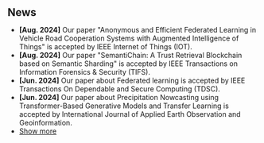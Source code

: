 <h1 id="news"></h1>

<h2 style="margin: 60px 0px 10px;">News</h2>

<ul>
<li><strong>[Aug. 2024]</strong> Our paper "Anonymous and Efficient Federated Learning in Vehicle Road Cooperation Systems with Augmented Intelligence of Things"  is accepted by IEEE Internet of Things (IOT). </li>
<li><strong>[Aug. 2024]</strong> Our paper "SemantiChain: A Trust Retrieval Blockchain based on Semantic Sharding"  is accepted by IEEE Transactions on Information Forensics & Security (TIFS). </li>
<li><strong>[Jun. 2024]</strong> Our paper about Federated learning is accepted by IEEE Transactions On Dependable and Secure Computing (TDSC). </li>
<li><strong>[Jun. 2024]</strong> Our paper about Precipitation Nowcasting using Transformer-Based Generative Models and Transfer Learning is accepted by International Journal of Applied Earth Observation and Geoinformation. </li>
  
<li> <a href="javascript:toggle_vis('newsmore')">Show more</a> </li>
<div id="newsmore" style="display:none"> 
  <li><strong>[Oct. 2023]</strong> No news yet. </li>
</div>

</ul>
